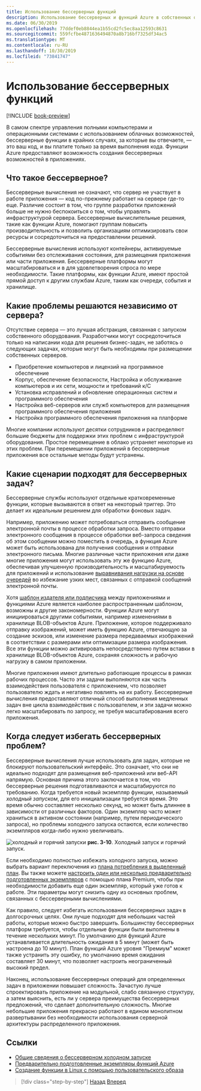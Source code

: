 ```yaml
---
title: Использование бессерверных функций
description: Использование бессерверных и функций Azure в собственных облачных приложениях
ms.date: 06/30/2019
ms.openlocfilehash: 77ddef0eb8844ea1b55cd2fc5ec8aa12593c8631
ms.sourcegitcommit: 559fcfbe4871636494870a8b716bf7325df34ac5
ms.translationtype: MT
ms.contentlocale: ru-RU
ms.lasthandoff: 10/30/2019
ms.locfileid: "73841747"
---
```

# <a name="leveraging-serverless-functions"></a>Использование бессерверных функций

[!INCLUDE [book-preview](../../../includes/book-preview.md)]

В самом спектре управления полными компьютерами и операционными системами с использованием облачных возможностей, бессерверные функции в крайних случаях, за которые вы отвечаете, — это ваш код, и вы платите только за время выполнения кода. Функции Azure предоставляют возможность создания бессерверных возможностей в приложениях.

## <a name="what-is-serverless"></a>Что такое бессерверное?

Бессерверные вычисления не означают, что сервер не участвует в работе приложения — код по-прежнему работает на сервере где-то еще. Различие состоит в том, что группе разработки приложений больше не нужно беспокоиться о том, чтобы управлять инфраструктурой сервера. Бессерверные вычислительные решения, такие как функции Azure, помогают группам повысить производительность и позволить организациям оптимизировать свои ресурсы и сосредоточиться на предоставлении решений.

Бессерверные вычисления используют контейнеры, активируемые событиями без отслеживания состояния, для размещения приложения или части приложения. Бессерверные платформы могут масштабироваться и в для удовлетворения спроса по мере необходимости. Такие платформы, как функции Azure, имеют простой прямой доступ к другим службам Azure, таким как очереди, события и хранилище.

## <a name="what-challenges-are-solved-by-serverless"></a>Какие проблемы решаются независимо от сервера?

Отсутствие сервера — это лучшая абстракция, связанная с запуском собственного оборудования. Разработчики могут сосредоточиться только на написании кода для решения бизнес-задач, не заботясь о следующих задачах, которые могут быть необходимы при размещении собственных серверов.

- Приобретение компьютеров и лицензий на программное обеспечение
- Корпус, обеспечение безопасности, Настройка и обслуживание компьютеров и их сети, мощности и требований к/C
- Установка исправлений и обновление операционных систем и программного обеспечения
- Настройка веб-серверов или служб компьютеров для размещения программного обеспечения приложения
- Настройка программного обеспечения приложения на платформе

Многие компании используют десятки сотрудников и распределяют большие бюджеты для поддержки этих проблем с инфраструктурой оборудования. Простое перемещение в облако устраняет некоторые из этих проблем. При перемещении приложений в бессерверные приложения все остальные методы будут устранены.

## <a name="what-scenarios-are-appropriate-for-serverless"></a>Какие сценарии подходят для бессерверных задач?

Бессерверные службы используют отдельные кратковременные функции, которые вызываются в ответ на некоторый триггер. Это делает их идеальным решением для обработки фоновых задач.

Например, приложению может потребоваться отправить сообщение электронной почты в процессе обработки запроса. Вместо отправки электронного сообщения в процессе обработки веб-запроса сведения об этом сообщении можно поместить в очередь, а функция Azure может быть использована для получения сообщения и отправки электронного письма. Многие различные части приложения или даже многие приложения могут использовать эту же функцию Azure, обеспечивая улучшенную производительность и масштабируемость для приложений и использование [выравнивания нагрузки на основе очередей](https://docs.microsoft.com/azure/architecture/patterns/queue-based-load-leveling) во избежание узких мест, связанных с отправкой сообщений электронной почты.

Хотя [шаблон издателя или подписчика](https://docs.microsoft.com/azure/architecture/patterns/publisher-subscriber) между приложениями и функциями Azure является наиболее распространенным шаблоном, возможны и другие закономерности. Функции Azure могут инициироваться другими событиями, например изменениями в хранилище BLOB-объектов Azure. Приложение, которое поддерживало отправку изображений, может иметь функцию Azure, отвечающую за создание эскизов, или изменение размера передаваемых изображений в соответствии с размерами или оптимизации размера изображения. Все эти функции можно активировать непосредственно путем вставки в хранилище BLOB-объектов Azure, сохраняя сложность и рабочую нагрузку в самом приложении.

Многие приложения имеют длительно работающие процессы в рамках рабочих процессов. Часто эти задачи выполняются как часть взаимодействия пользователя с приложением, что позволяет пользователю ждать и негативно повлиять на их работу. Бессерверные вычисления предоставляют отличный способ выполнения медленных задач вне цикла взаимодействия с пользователем, и эти задачи можно легко масштабировать по запросу, не требуя масштабирования всего приложения.

## <a name="when-should-you-avoid-serverless"></a>Когда следует избегать бессерверных проблем?

Бессерверные вычисления лучше использовать для задач, которые не блокируют пользовательский интерфейс. Это означает, что они не идеально подходят для размещения веб-приложений или веб-API напрямую. Основная причина этого заключается в том, что бессерверные решения подготавливаются и масштабируются по требованию. Когда требуется новый экземпляр функции, называемый *холодный запуском*, для его инициализации требуется время. Это время обычно составляет несколько секунд, но может быть длиннее в зависимости от различных факторов. Один экземпляр часто может храниться в активном состоянии (например, путем периодического запроса), но проблемы холодного запуска остаются, если количество экземпляров когда-либо нужно увеличивать.

![холодный и горячий запуски](./media/cold-start-warm-start.png)
**рис. 3-10**. Холодный запуск и горячий запуск.

Если необходимо полностью избежать холодного запуска, можно выбрать вариант переключения из [плана потребления в выделенный план](https://azure.microsoft.com/blog/understanding-serverless-cold-start/). Вы также можете [настроить один или несколько предварительно подготовленных экземпляров](https://docs.microsoft.com/azure/azure-functions/functions-premium-plan#pre-warmed-instances) с помощью плана Premium, чтобы при необходимости добавить еще один экземпляр, который уже готов к работе. Эти параметры могут снизить одну из основных проблем, связанных с бессерверными вычислениями.

Как правило, следует избегать использования бессерверных задач в долгосрочных целях. Они лучше подходят для небольших частей работы, которые можно быстро завершить. Большинству бессерверных платформ требуется, чтобы отдельные функции были выполнены в течение нескольких минут. По умолчанию для функций Azure устанавливается длительность ожидания в 5 минут (может быть настроена до 10 минут). План функций Azure уровня "Премиум" может также устранить эту ошибку, по умолчанию время ожидания составляет 30 минут, что позволяет настроить неограниченный высокий предел.

Наконец, использование бессерверных операций для определенных задач в приложении повышает сложность. Зачастую лучше спроектировать приложение на модульной, слабо связанную структуру, а затем выяснить, есть ли у сервера преимущества бессерверных предложений, что сделает дополнительную сложность. Многие небольшие приложения прекрасно работают в едином монолитном развертывании без необходимости использования серверной архитектуры распределенного приложения.

## <a name="references"></a>Ссылки

- [Общие сведения о бессерверном холодном запуске](https://azure.microsoft.com/blog/understanding-serverless-cold-start/)
- [Предварительно подготовленные экземпляры функций Azure](https://docs.microsoft.com/azure/azure-functions/functions-premium-plan#pre-warmed-instances)
- [Создание функции в Linux с помощью пользовательского образа](https://docs.microsoft.com/azure/azure-functions/functions-create-function-linux-custom-image)

>[!div class="step-by-step"]
>[Назад](leverage-containers-orchestrators.md)
>[Вперед](combine-containers-serverless-approaches.md)
